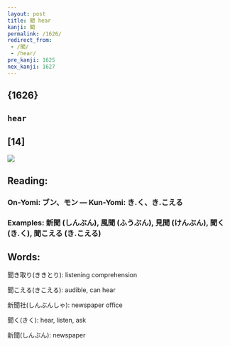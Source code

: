 ```yaml
---
layout: post
title: 聞 hear
kanji: 聞
permalink: /1626/
redirect_from:
 - /聞/
 - /hear/
pre_kanji: 1625
nex_kanji: 1627
---
```


## {1626}

## `hear`

## [14]

<div class="stroke"><img src="E8819E.png" /></div>

## Reading:

### On-Yomi: ブン、モン &mdash; Kun-Yomi: き.く、き.こえる

### Examples: 新聞 (しんぶん), 風聞 (ふうぶん), 見聞 (けんぶん), 聞く (き.く), 聞こえる (き.こえる)

## Words:

聞き取り(ききとり): listening comprehension

聞こえる(きこえる): audible, can hear

新聞社(しんぶんしゃ): newspaper office

聞く(きく): hear, listen, ask

新聞(しんぶん): newspaper
